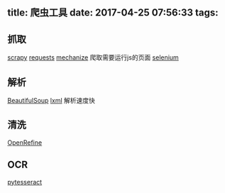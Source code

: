 title: 爬虫工具
date: 2017-04-25 07:56:33
tags:
---

## 抓取
[scrapy](https://github.com/scrapy/scrapy)
[requests](http://www.python-requests.org/en/master/)
[mechanize](https://mechanize.readthedocs.io/en/latest/) 爬取需要运行js的页面
[selenium](https://selenium-python.readthedocs.io/index.html)

## 解析
[BeautifulSoup](https://www.crummy.com/software/BeautifulSoup/)
[lxml](http://lxml.de/) 解析速度快


## 清洗
[OpenRefine](https://github.com/OpenRefine/)

## OCR
[pytesseract](https://github.com/madmaze/pytesseract)


